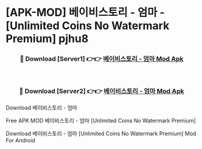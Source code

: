 # [APK-MOD] 베이비스토리 - 엄마 - [Unlimited Coins No Watermark Premium] pjhu8



<div align="center">
<h3>🔴 Download [Server1] 👉👉 <a href="https://momento.my/?title=베이비스토리_-_엄마">베이비스토리 - 엄마 Mod Apk</a></h3><br>

<h3>🔴 Download [Server2] 👉👉 <a href="https://momento.my/?title=베이비스토리_-_엄마">베이비스토리 - 엄마 Mod Apk</a></h3>
</div>



Download 베이비스토리 - 엄마 

Free APK MOD 베이비스토리 - 엄마 [Unlimited Coins No Watermark Premium]

Download 베이비스토리 - 엄마 [Unlimited Coins No Watermark Premium] Mod For Android
